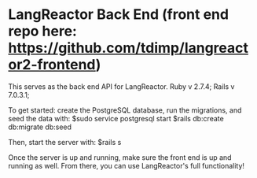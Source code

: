 # LangReactor Back End (front end repo here: https://github.com/tdimp/langreactor2-frontend)

This serves as the back end API for LangReactor. Ruby v 2.7.4; Rails v 7.0.3.1; 

To get started: create the PostgreSQL database, run the migrations, and seed the data with:
  $sudo service postgresql start
  $rails db:create db:migrate db:seed

Then, start the server with: 
  $rails s

Once the server is up and running, make sure the front end is up and running as well. From there, you can use LangReactor's full functionality!